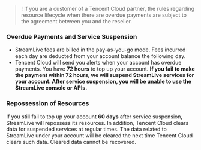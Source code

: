 >! If you are a customer of a Tencent Cloud partner, the rules regarding resource lifecycle when there are overdue payments are subject to the agreement between you and the reseller.

### Overdue Payments and Service Suspension
- StreamLive fees are billed in the pay-as-you-go mode. Fees incurred each day are deducted from your account balance the following day.
- Tencent Cloud will send you alerts when your account has overdue payments. You have **72 hours** to top up your account. **If you fail to make the payment within 72 hours, we will suspend StreamLive services for your account. After service suspension, you will be unable to use the StreamLive console or APIs.**


### Repossession of Resources
If you still fail to top up your account **60 days** after service suspension, StreamLive will repossess its resources. In addition, Tencent Cloud clears data for suspended services at regular times. The data related to StreamLive under your account will be cleared the next time Tencent Cloud clears such data. Cleared data cannot be recovered.
